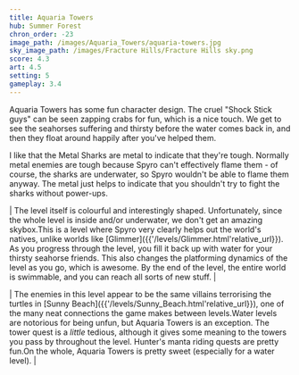 ```yaml
---
title: Aquaria Towers
hub: Summer Forest
chron_order: -23
image_path: /images/Aquaria_Towers/aquaria-towers.jpg
sky_image_path: /images/Fracture Hills/Fracture Hills sky.png
score: 4.3
art: 4.5
setting: 5
gameplay: 3.4
---
```

Aquaria Towers has some fun character design. The cruel "Shock Stick guys" can be seen zapping crabs for fun, which is a nice touch. We get to see the seahorses suffering and thirsty before the water comes back in, and then they float around happily after you've helped them.

I like that the Metal Sharks are metal to indicate that they're tough. Normally metal enemies are tough because Spyro can't effectively flame them - of course, the sharks are underwater, so Spyro wouldn't be able to flame them anyway. The metal just helps to indicate that you shouldn't try to fight the sharks without power-ups.

| The level itself is colourful and interestingly shaped. Unfortunately, since the whole level is inside and/or underwater, we don't get an amazing skybox.<!--excerpt-->This is a level where Spyro very clearly helps out the world's natives, unlike worlds like \[Glimmer\]({{'/levels/Glimmer.html'</td><td>relative_url}}). As you progress through the level, you fill it back up with water for your thirsty seahorse friends. This also changes the platforming dynamics of the level as you go, which is awesome. By the end of the level, the entire world is swimmable, and you can reach all sorts of new stuff. |

| The enemies in this level appear to be the same villains terrorising the turtles in \[Sunny Beach\]({{'/levels/Sunny_Beach.html'</td><td>relative_url}}), one of the many neat connections the game makes between levels.<!--excerpt-->Water levels are notorious for being unfun, but Aquaria Towers is an exception. The tower quest is a *little* tedious, although it gives some meaning to the towers you pass by throughout the level. Hunter's manta riding quests are pretty fun.<!--excerpt-->On the whole, Aquaria Towers is pretty sweet (especially for a water level). |